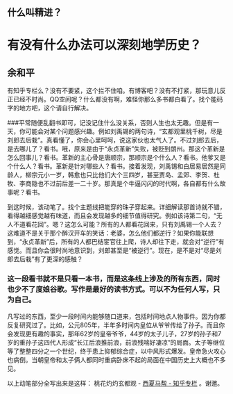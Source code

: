 ## 什么叫精进？
# 有没有什么办法可以深刻地学历史？

## 余和平

有知乎专栏么？没有不要紧，这个拦不住咱。有博客吧？没有不打紧，那玩意儿反正已经不时尚。QQ空间呢？什么都没有啊，难怪你那么多书都白看了。找个能码字的地方吧，这个请自行解决。

###平常随便乱翻书即可，记没记住什么没关系，否则人生也太无趣。但是有一天，你可能会对某个问题感兴趣。例如刘禹锡的两句诗，“玄都观里桃千树，尽是刘郎去后栽”。真看懂了，你会心里呵呵，说这家伙也太气人了。不过刘郎去后，是去哪儿了？看书。哦，原来是由于“永贞革新”失败，被贬到朗州。那这个革新是怎么回事儿？看书。革新的主心骨是唐顺宗，那顺宗是个什么人？看书。他爹又是个什么人？看书。革新是针对哪些人？看书。接着发现，刘禹锡和白居易居然是同龄人，柳宗元小一岁，韩愈也只比他们大个三四岁，甚至贾岛、孟郊、李贺、杜牧、李商隐也不过前后差一二十岁。那真是个牛逼闪闪的时代啊，各自都有什么故事呢？看书。

到这时候，该动笔了。找个主题线把能穿的珠子穿起来。详细解读那首诗就不错，看得越细感觉越有味道，而且会发现越多的细节值得研究。例如该诗第二句，“无人不道看花回”。嗯？这怎么可能？所有的人都看花回来，只有刘禹锡一个人去？这难道不是关于那个醉汉开车的笑话：老婆，怎么他们都逆行？如果你能联想到，“永贞革新”后，所有的人都巴结宦官往上爬，诗人却往下走，就会对“逆行”有感觉。而且你会很时尚地意识到，刘郎甚至是“被逆行”。现在，是不是对“尽是刘郎去后栽”有了更深的感触？

### 这一段看书就不是只看一本书，而是这条线上涉及的所有东西，同时也少不了度娘谷歌。写作是最好的读书方式。可以不为任何人写，只为自己。

凡写过的东西，至少一段时间内能够随口道来，包括时间地点人物事件。因为你都反复研究过了。比如，公元805年，半年多时间内皇位从爷爷传给了孙子。而且你会发现更有趣的事实，那年62岁的皇帝爷爷，44岁的太子儿子，27岁的孙子和7岁的重孙子这四代人形成“长江后浪推前浪，前浪残喘好凄凉”的局面。太子等继位等了整整四分之一个世纪，终于患上抑郁综合症，以中风形式爆发。皇帝急火攻心也病倒。当朝皇帝和太子俩人都同时重病卧床不起的局面在中国历史上大概也不多见。

以上动笔部分全写出来是这样：
桃花灼灼玄都观 - [西夏马帮 - 知乎专栏](https://zhuanlan.zhihu.com/xixiamabang/19723425) 。谢邀。


